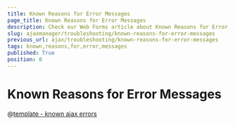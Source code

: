 ```yaml
---
title: Known Reasons for Error Messages
page_title: Known Reasons for Error Messages
description: Check our Web Forms article about Known Reasons for Error Messages.
slug: ajaxmanager/troubleshooting/known-reasons-for-error-messages
previous_url: ajax/troubleshooting/known-reasons-for-error-messages
tags: known,reasons,for,error,messages
published: True
position: 0
---
```


# Known Reasons for Error Messages

@[template - known ajax errors](/_templates/radajax/common-errors.md#known-errors)
